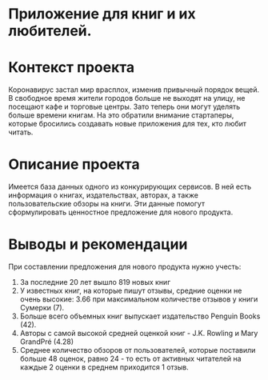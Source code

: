 # Приложение для книг и их любителей.

# Контекст проекта

Коронавирус застал мир врасплох, изменив привычный порядок вещей. В свободное время жители городов больше не выходят на улицу, не посещают кафе и торговые центры. Зато теперь они могут уделять больше времени книгам. На это обратили внимание стартаперы, которые бросились создавать новые приложения для тех, кто любит читать.  

# Описание проекта
Имеется база данных одного из конкурирующих сервисов. В ней есть информация о книгах, издательствах, авторах, а также пользовательские обзоры на книги. Эти данные помогут сформулировать ценностное предложение для нового продукта.  

# Выводы и рекомендации

При составлении предложения для нового продукта нужно учесть:
1. За последние 20 лет вышло 819 новых книг
2. У известных книг, на которые пишут отзывы, средние оценки не очень высокие: 3.66 при максимальном количестве отзывов у книги Сумерки (7).
3. Больше всего объемных книг выпускает издательство Penguin Books (42).
4. Авторы с самой высокой средней оценкой книг - J.K. Rowling и Mary GrandPré (4.28)
5. Среднее количество обзоров от пользователей, которые поставили больше 48 оценок, равно 24 - то есть от активных читателей на каждые 2 оценки в среднем приходится 1 отзыв.
